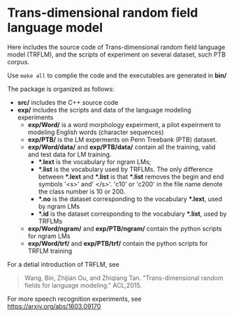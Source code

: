 Trans-dimensional random field language model
======================================
Here includes the source code of Trans-dimensional random field language model (TRFLM), and the scripts of experiment on several dataset, such PTB corpus.

Use `make all` to complie the code and the executables are generated in **bin/**

The package is organized as follows:
- **src/** includes the C++ source code
- **exp/** includes	the scripts and data of the language modeling experiments
  - **exp/Word/** is a word morphology expeirment, a pilot expeirment to modeling English words (character sequences)
  - **exp/PTB/** is the LM experments on Penn Treebank (PTB) dataset. 
  - **exp/Word/data/** and **exp/PTB/data/** contain all the training, valid and test data for LM training. 
    * **\*.lext** is the vocabulary for ngram LMs;
    * **\*.list** is the vocabulary used by TRFLMs. The only difference between **\*.lext** and **\*.list** is that **\*.list** removes the begin and end symbols '\<s\>' and' \</s\>'. 'c10' or 'c200' in the file name denote the class number is 10 or 200.
    * **\*.no** is the dataset corresponding to the vocabulary **\*.lext**, used by ngram LMs
    * **\*.id** is the dataset corresponding to the vocabulary **\*.list**, used by TRFLMs
  - **exp/Word/ngram/** and **exp/PTB/ngram/** contain the python scripts for ngram LMs
  - **exp/Word/trf/** and **exp/PTB/trf/** contain the python scripts for TRFLM training

For a detial introduction of TRFLM, see 
> Wang, Bin, Zhijian Ou, and Zhiqiang Tan. "Trans-dimensional random fields for language modeling." ACL,2015.

For more speech recognition experiments, see https://arxiv.org/abs/1603.09170

